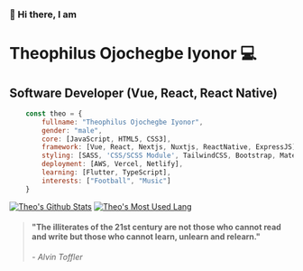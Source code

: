 ### 👋 Hi there, I am
 
Theophilus Ojochegbe Iyonor 💻
==============================

Software Developer (Vue, React, React Native)
--------------------------------
``` js
    const theo = { 
        fullname: "Theophilus Ojochegbe Iyonor",
        gender: "male",
        core: [JavaScript, HTML5, CSS3], 
        framework: [Vue, React, Nextjs, Nuxtjs, ReactNative, ExpressJS], 
        styling: [SASS, 'CSS/SCSS Module', TailwindCSS, Bootstrap, MaterialUI, Vuetify],
        deployment: [AWS, Vercel, Netlify],
        learning: [Flutter, TypeScript],
        interests: ["Football", "Music"]
    }

```

[![Theo's Github Stats](https://github-readme-stats.vercel.app/api?username=symplytheo&show_icons=true&hide_title=true&theme=radical)](https://github.com/anuraghazra/github-readme-stats) [![Theo's Most Used Lang](https://github-readme-stats.vercel.app/api/top-langs?username=symplytheo&layout=compact&theme=radical)](https://github.com/anuraghazra/github-readme-stats)

> #### "The illiterates of the 21st century are not those who cannot read and write but those who cannot learn, unlearn and relearn."
>
> *- Alvin Toffler*
